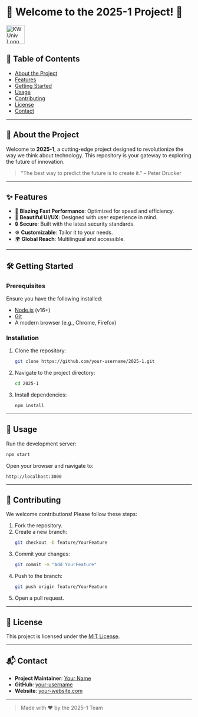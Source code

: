 # 🌟 Welcome to the 2025-1 Project! 🚀

<img src="https://upload.wikimedia.org/wikipedia/en/thumb/2/2f/Kwangwoon_University_logo.svg/1200px-Kwangwoon_University_logo.svg.png" alt="KW Univ Logo" width="50px" height="50px"> 



## 📖 Table of Contents
- [About the Project](#about-the-project)
- [Features](#features)
- [Getting Started](#getting-started)
- [Usage](#usage)
- [Contributing](#contributing)
- [License](#license)
- [Contact](#contact)

---

## 🌟 About the Project

Welcome to **2025-1**, a cutting-edge project designed to revolutionize the way we think about technology. This repository is your gateway to exploring the future of innovation.

> "The best way to predict the future is to create it." – Peter Drucker

---

## ✨ Features

- 🚀 **Blazing Fast Performance**: Optimized for speed and efficiency.
- 🎨 **Beautiful UI/UX**: Designed with user experience in mind.
- 🔒 **Secure**: Built with the latest security standards.
- ⚙️ **Customizable**: Tailor it to your needs.
- 🌍 **Global Reach**: Multilingual and accessible.

---

## 🛠️ Getting Started

### Prerequisites
Ensure you have the following installed:
- [Node.js](https://nodejs.org/) (v16+)
- [Git](https://git-scm.com/)
- A modern browser (e.g., Chrome, Firefox)

### Installation
1. Clone the repository:
    ```bash
    git clone https://github.com/your-username/2025-1.git
    ```
2. Navigate to the project directory:
    ```bash
    cd 2025-1
    ```
3. Install dependencies:
    ```bash
    npm install
    ```

---

## 🚀 Usage

Run the development server:
```bash
npm start
```

Open your browser and navigate to:
```
http://localhost:3000
```

---

## 🤝 Contributing

We welcome contributions! Please follow these steps:
1. Fork the repository.
2. Create a new branch:
    ```bash
    git checkout -b feature/YourFeature
    ```
3. Commit your changes:
    ```bash
    git commit -m "Add YourFeature"
    ```
4. Push to the branch:
    ```bash
    git push origin feature/YourFeature
    ```
5. Open a pull request.

---

## 📜 License

This project is licensed under the [MIT License](LICENSE).

---

## 📬 Contact

- **Project Maintainer**: [Your Name](mailto:your.email@example.com)
- **GitHub**: [your-username](https://github.com/your-username)
- **Website**: [your-website.com](https://your-website.com)

---

> Made with ❤️ by the 2025-1 Team